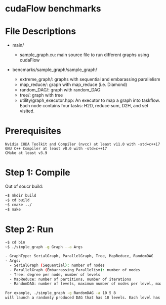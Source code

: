 # cudaFlow benchmarks

# File Descriptions
  - main/
    - sample_graph.cu: main source file to run different graphs using cudaFlow
 
  - bencmarks/sample_graph/sample_graph/
    - extreme_graph/: graphs with sequential and embarassing parallelism 
    - map_reduce/: graph with map_reduce (i.e. Diamond)
    - random_DAG/: graph with random_DAG
    - tree/: graph with tree
    - utility/graph_executor.hpp: An executor to map a graph into taskflow. Each node contains four tasks: H2D, reduce sum, D2H, and set visited.


# Prerequisites
```
Nvidia CUDA Toolkit and Compiler (nvcc) at least v11.0 with -std=c++17
GNU C++ Compiler at least v8.0 with -std=c++17
CMake at least v3.9
```

# Step 1: Compile
Out of soucr build:
```bash
~$ mkdir build
~$ cd build
~$ cmake ../
~$ make
```

# Step 2: Run
```bash
~$ cd bin
~$ ./simple_graph -g Graph --a Args

- GraphType: SerialGraph, ParallelGraph, Tree, MapReduce, RandomDAG
- Args: 
  - SerialGraph (Sequential): number of nodes
  - ParallelGraph (Embarrassing Parallelism): number of nodes
  - Tree: degree per node, number of levels
  - MapReduce: number of partitions, number of iterations
  - RandomDAG: number of levels, maximum number of nodes per level, maximum number of edges per node
 
For example, ./simple_graph -g RandomDAG -a 10 5 8 
will launch a randomly produced DAG that has 10 levels. Each level has at most 5 nodes and each node has at most 8 edges.
```
